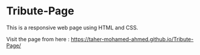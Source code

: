 # Tribute-Page

This is a responsive web page using HTML and CSS.

Visit the page from here : https://taher-mohamed-ahmed.github.io/Tribute-Page/ 
